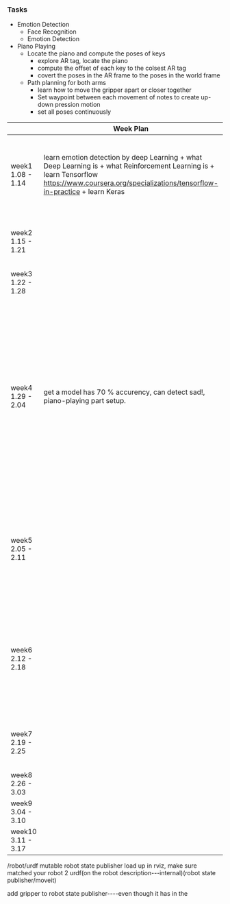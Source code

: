 ### Tasks

+  Emotion Detection
    - Face Recognition
    - Emotion Detection
+  Piano Playing
    - Locate the piano and compute the poses of keys
        - explore AR tag, locate the piano
        - compute the offset of each key to the colsest AR tag
        - covert the poses in the AR frame to the poses in the world frame
    - Path planning for both arms
        - learn how to move the gripper apart or closer together    
        - Set waypoint between each movement of notes to create up-down pression motion
        - set all poses continuously

|  | Week Plan  |  Accomplished | Problems&Answers   | Meeting Summary   |
|---|---|---|---|---|
| week1  1.08  - 1.14  |learn emotion detection by deep Learning + what Deep Learning is + what Reinforcement Learning is + learn Tensorflow https://www.coursera.org/specializations/tensorflow-in-practice + learn Keras ||| dont't do both at the same time. training---> piano--->face recognization. Finish deep learning part ASAP. Do tenserflow/pytorch?|
| week2  1.15 - 1.21  |   |   | Trouble using GPU: 1. how to copy files from local to remote(Could not resolve hostname beast: Name or service not known lost connection---ssh.service?) 2.import keras(unable to open X server `' @ error/import.c/ImportImageCommand/358)3. acceess denied (sudo)  | read paper, find(easy to understand&good model)  |
| week3  1.22 - 1.28  |   |   |  f |train a better model, start doing piano-playing part   |
| week4  1.29 - 2.04  | get a model has 70 % accurency, can detect sad!, piano-playing part setup.  | 1. Apriltag detection failed to detect the tag on the keyboard  -- light condition? 2. failed to do real time detection, can't get the tag detected image -- didn't get the correct image input- remap? // didn't publish to the correct topic? --- the topic is in rostopic list  | CONOR/BLOB/LINE DETECTION|f   |
| week5  2.05 - 2.11  |   | able to detect april tag through left wrist camera and publish the pose info. write the function to convert pose to baxter->tag transformation matrix   | baxter throws weird error |KEEP MOVING FORWAED   |
| week6  2.12 - 2.18  |   | add obstacle(the table) to the baxter plan scene, able to move baxter to the initial config smoothly   |  1. python module: can't find the python module I put in the src/my_package dir--->put the module at the same place with the node 2. when trying to move baxter to the first configuration, always extend the arm and stuck.---> use move_to_joint_positions instead of move to the end-effector position. rosrun baxter_examples joint_recorder.py can record the joint position 3. can't move both hands together ---> moveit_commander.MoveGroupCommander("both_arms"), when set pose target, specify the end effector link: group.set_pose_target(left_target_pose, end_effector_link='left_gripper') 4. NO MOTION PLAN FOUND --> try IK? seems the pose I got is not correct?|f   |
| week7  2.19 - 2.25  |   | get the correct pose,able to move both arm to the tag place in simulation  | 1. box not work? 2. tag orientation hard to find. 3. motion plan for controlling both arm at a time is not as good as controlling separate --> cartesian xxxx 4. connection issue (both simulation and real robot)|f   |
| week8  2.26 - 3.03  |  |  |  f |f   |
| week9  3.04 - 3.10  |   |   |  f |f   |
| week10 3.11 - 3.17  |   |   |   |f   |

/robot/urdf mutable robot state publisher
load up in rviz, make sure matched your robot
2 urdf(on the robot description---internal)(robot state publisher/moveit)


add gripper to robot state publisher----even though it has in the